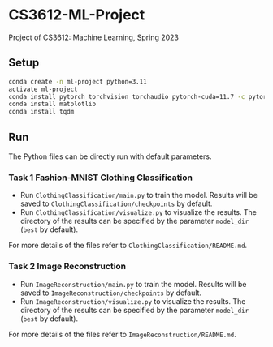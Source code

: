 # CS3612-ML-Project
Project of CS3612: Machine Learning, Spring 2023

## Setup
```sh
conda create -n ml-project python=3.11
activate ml-project
conda install pytorch torchvision torchaudio pytorch-cuda=11.7 -c pytorch -c nvidia
conda install matplotlib
conda install tqdm
```

## Run
The Python files can be directly run with default parameters.
### Task 1 Fashion-MNIST Clothing Classification
+ Run `ClothingClassification/main.py` to train the model. Results will be saved to `ClothingClassification/checkpoints` by default.
+ Run `ClothingClassification/visualize.py` to visualize the results. The directory of the results can be specified by the parameter `model_dir` (`best` by default).

For more details of the files refer to `ClothingClassification/README.md`.

### Task 2 Image Reconstruction
+ Run `ImageReconstruction/main.py` to train the model. Results will be saved to `ImageReconstruction/checkpoints` by default.
+ Run `ImageReconstruction/visualize.py` to visualize the results. The directory of the results can be specified by the parameter `model_dir` (`best` by default).

For more details of the files refer to `ImageReconstruction/README.md`.
